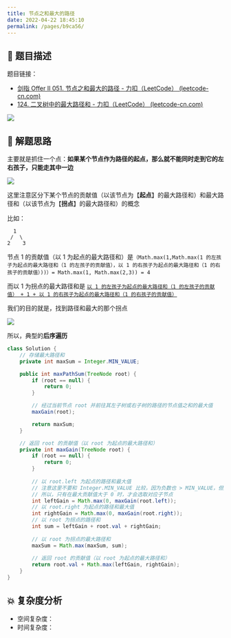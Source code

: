 ```yaml
---
title: 节点之和最大的路径
date: 2022-04-22 18:45:10
permalink: /pages/b9ca56/
---
```

## 📃 题目描述

题目链接：

- [剑指 Offer II 051. 节点之和最大的路径 - 力扣（LeetCode） (leetcode-cn.com)](https://leetcode-cn.com/problems/jC7MId/)
- [124. 二叉树中的最大路径和 - 力扣（LeetCode） (leetcode-cn.com)](https://leetcode-cn.com/problems/binary-tree-maximum-path-sum/)

![](https://cs-wiki.oss-cn-shanghai.aliyuncs.com/img/20220422184546.png)

## 🔔 解题思路

主要就是抓住一个点：**如果某个节点作为路径的起点，那么就不能同时走到它的左右孩子，只能走其中一边**

![](https://cs-wiki.oss-cn-shanghai.aliyuncs.com/img/20220422184707.png)

这里注意区分下某个节点的贡献值（以该节点为【**起点**】的最大路径和）和最大路径和（以该节点为【**拐点**】的最大路径和）的概念

比如：

```
  1
 /  \
2	 3
```

节点 1 的贡献值（以 1 为起点的最大路径和）是`（Math.max(1,Math.max(1 的左孩子为起点的最大路径和（1 的左孩子的贡献值），以 1 的右孩子为起点的最大路径和（1 的右孩子的贡献值）))）= Math.max(1, Math.max(2,3)) = 4`

而以 1 为拐点的最大路径和是 <u>`以 1 的左孩子为起点的最大路径和（1 的左孩子的贡献值） + 1 + 以 1 的右孩子为起点的最大路径和（1 的右孩子的贡献值）`</u>

我们的目的就是，找到路径和最大的那个拐点

![](https://cs-wiki.oss-cn-shanghai.aliyuncs.com/img/20220607105351.png)

所以，典型的**后序遍历**


```java
class Solution {
    // 存储最大路径和
    private int maxSum = Integer.MIN_VALUE;

    public int maxPathSum(TreeNode root) {
        if (root == null) {
            return 0;
        }

        // 经过当前节点 root 并前往其左子树或右子树的路径的节点值之和的最大值
        maxGain(root);

        return maxSum;
    }

    // 返回 root 的贡献值（以 root 为起点的最大路径和）
    private int maxGain(TreeNode root) {
        if (root == null) {
            return 0;
        }
        
        // 以 root.left 为起点的路径和最大值
        // 注意这里不要和 Integer.MIN_VALUE 比较，因为负数也 > MIN_VALUE，但是负数显然对最大路径和没有帮助
        // 所以，只有在最大贡献值大于 0 时，才会选取对应子节点
        int leftGain = Math.max(0, maxGain(root.left));
        // 以 root.right 为起点的路径和最大值
        int rightGain = Math.max(0, maxGain(root.right));
        // 以 root 为拐点的路径和
        int sum = leftGain + root.val + rightGain;
        
        // 以 root 为拐点的最大路径和
        maxSum = Math.max(maxSum, sum);
		
        // 返回 root 的贡献值（以 root 为起点的最大路径和）
        return root.val + Math.max(leftGain, rightGain);
    }
}
```

## 💥 复杂度分析

- 空间复杂度：
- 时间复杂度：

